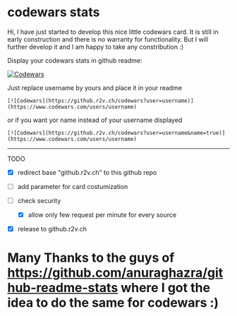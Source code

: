 # codewars stats 


Hi, I have just started to develop this nice little codewars card. It is still in early construction and there is no warranty for functionality. 
But I will further develop it and I am happy to take any constribution :)  

Display your codewars stats in github readme:

[![Codewars](https://github.r2v.ch/codewars?user=andreasvogt89)](https://www.codewars.com/users/andreasvogt89)

Just replace username by yours and place it in your readme
```
[![Codewars](https://github.r2v.ch/codewars?user=username)](https://www.codewars.com/users/username)
```

or if you want yor name instead of your username displayed 
```
[![Codewars](https://github.r2v.ch/codewars?user=username&name=true)](https://www.codewars.com/users/username)
```


- - - -

TODO
- [X] redirect base "github.r2v.ch" to this github repo
- [ ] add parameter for card costumization
- [ ] check security 
    - [x] allow only few request per minute for every source 
- [X] release to github.r2v.ch


# Many Thanks to the guys of https://github.com/anuraghazra/github-readme-stats where I got the idea to do the same for codewars :)
